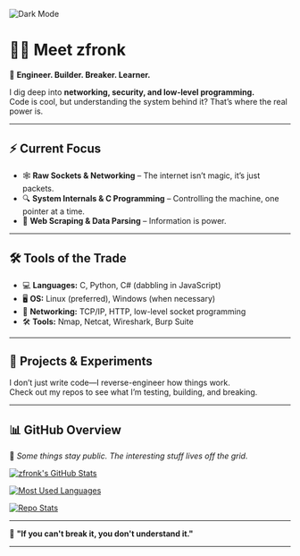 <!-- Dark Theme Badge -->
![Dark Mode](https://img.shields.io/badge/MODE-DARK-%23000000?style=for-the-badge&logo=github)

# 🏴‍☠️ Meet zfronk  

🔧 **Engineer. Builder. Breaker. Learner.**  

I dig deep into **networking, security, and low-level programming.**  
Code is cool, but understanding the system behind it? That’s where the real power is.  

---

## ⚡ **Current Focus**  
- 🕸 **Raw Sockets & Networking** – The internet isn’t magic, it’s just packets.  
- 🔍 **System Internals & C Programming** – Controlling the machine, one pointer at a time.  
- 🤖 **Web Scraping & Data Parsing** – Information is power.  

---

## 🛠 **Tools of the Trade**  
- 💻 **Languages:** C, Python, C# (dabbling in JavaScript)  
- 🖥 **OS:** Linux (preferred), Windows (when necessary)  
- 📡 **Networking:** TCP/IP, HTTP, low-level socket programming  
- 🛠 **Tools:** Nmap, Netcat, Wireshark, Burp Suite  

---

## 🔬 **Projects & Experiments**  
I don’t just write code—I reverse-engineer how things work.  
Check out my repos to see what I’m testing, building, and breaking.  

---

## 📊 **GitHub Overview**  
📌 *Some things stay public. The interesting stuff lives off the grid.*  

[![zfronk's GitHub Stats](https://github-profile-summary-cards.vercel.app/api/cards/profile-details?username=zfronk&theme=tokyonight)](https://github.com/zfronk)  

[![Most Used Languages](https://github-profile-summary-cards.vercel.app/api/cards/most-commit-language?username=zfronk&theme=tokyonight)](https://github.com/zfronk)  

[![Repo Stats](https://github-profile-summary-cards.vercel.app/api/cards/repos-per-language?username=zfronk&theme=tokyonight)](https://github.com/zfronk)  

---

🚀 **"If you can't break it, you don't understand it."**  

---
